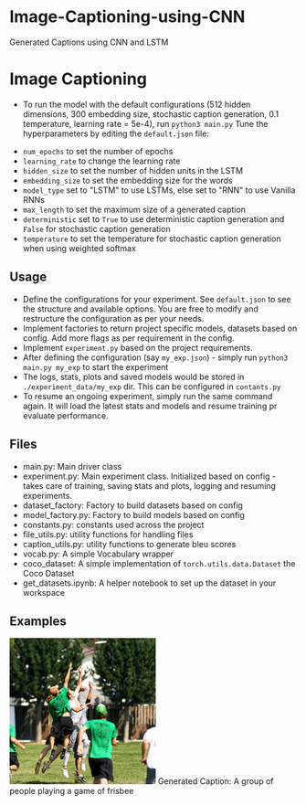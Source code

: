 # Image-Captioning-using-CNN
Generated Captions using CNN and LSTM

# Image Captioning

* To run the model with the default configurations (512 hidden dimensions, 300 embedding size, stochastic caption generation, 0.1 temperature, learning rate = 5e-4), run `python3 main.py`
Tune the hyperparameters by editing the `default.json` file:
- `num_epochs` to set the number of epochs
- `learning_rate` to change the learning rate
- `hidden_size` to set the number of hidden units in the LSTM
- `embedding_size` to set the embedding size for the words
- `model_type` set to "LSTM" to use LSTMs, else set to "RNN" to use Vanilla RNNs
- `max_length` to set the maximum size of a generated caption
- `deterministic` set to `True` to use deterministic caption generation and `False` for stochastic caption generation
- `temperature` to set the temperature for stochastic caption generation when using weighted softmax   

## Usage

* Define the configurations for your experiment. See `default.json` to see the structure and available options. You are free to modify and restructure the configuration as per your needs.
* Implement factories to return project specific models, datasets based on config. Add more flags as per requirement in the config.
* Implement `experiment.py` based on the project requirements.
* After defining the configuration (say `my_exp.json`) - simply run `python3 main.py my_exp` to start the experiment
* The logs, stats, plots and saved models would be stored in `./experiment_data/my_exp` dir. This can be configured in `contants.py`
* To resume an ongoing experiment, simply run the same command again. It will load the latest stats and models and resume training pr evaluate performance.

## Files
- main.py: Main driver class
- experiment.py: Main experiment class. Initialized based on config - takes care of training, saving stats and plots, logging and resuming experiments.
- dataset_factory: Factory to build datasets based on config
- model_factory.py: Factory to build models based on config
- constants.py: constants used across the project
- file_utils.py: utility functions for handling files 
- caption_utils.py: utility functions to generate bleu scores
- vocab.py: A simple Vocabulary wrapper
- coco_dataset: A simple implementation of `torch.utils.data.Dataset` the Coco Dataset
- get_datasets.ipynb: A helper notebook to set up the dataset in your workspace

## Examples
![My Image](images/frisbee.png)
Generated Caption: A group of people playing a game of frisbee
